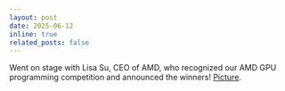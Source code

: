 ```yaml
---
layout: post
date: 2025-06-12
inline: true
related_posts: false
---
```


Went on stage with Lisa Su, CEO of AMD, who recognized our AMD GPU programming competition and announced the winners! [Picture](https://x.com/a1zhang/status/1933558754831999318).
